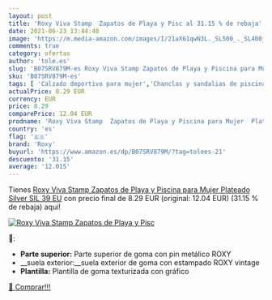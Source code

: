 ```yaml
---
layout: post
title: 'Roxy Viva Stamp  Zapatos de Playa y Pisc al 31.15 % de rebaja'
date: 2021-06-23 13:44:48
image: 'https://m.media-amazon.com/images/I/21aX61qwN3L._SL500_._SL400_.jpg'
comments: true
category: ofertas
author: 'tole.es'
slug: 'B07SRV879M-es Roxy Viva Stamp Zapatos de Playa y Piscina para Mujer...'
sku: 'B07SRV879M-es'
tags: [ 'Calzado deportivo para mujer','Chanclas y sandalias de piscina para mujer','Zapatillas y calzado deportivo para mujer','Zapatos','Zapatos para mujer','Zapatos y complementos','roxy','zapatos', ]
actualPrice: 8.29 EUR
currency: EUR
price: 8.29
comparePrice: 12.04 EUR
prodname: 'Roxy Viva Stamp  Zapatos de Playa y Piscina para Mujer  Plateado  Silver SIL   39 EU'
country: 'es'
flag: '🇪🇸'
brand: 'Roxy'
buyurl: 'https://www.amazon.es/dp/B07SRV879M/?tag=tolees-21'
descuento: '31.15'
average: '12.015'
---
```


Tienes [Roxy Viva Stamp  Zapatos de Playa y Piscina para Mujer  Plateado  Silver SIL   39 EU](https://www.amazon.es/dp/B07SRV879M/?tag=tolees-21) con precio final de  8.29 EUR (original: 12.04 EUR) (31.15 %  de rebaja) aqui!

[![Roxy Viva Stamp  Zapatos de Playa y Pisc](https://m.media-amazon.com/images/I/21aX61qwN3L._SL500_._SL400_.jpg)](https://www.amazon.es/dp/B07SRV879M/?tag=tolees-21)

🔎:

- __Parte superior:__ Parte superior de goma con pin metálico ROXY
- __suela exterior:__suela exterior de goma con estampado ROXY vintage
- __Plantilla:__ Plantilla de goma texturizada con gráfico

[🛒 Comprar!!!](https://www.amazon.es/dp/B07SRV879M/?tag=tolees-21)
